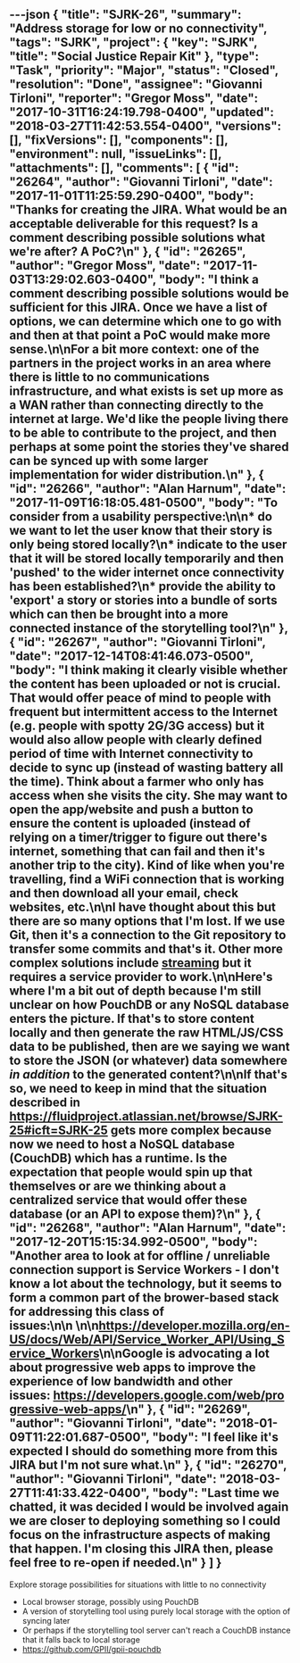 ---json
{
  "title": "SJRK-26",
  "summary": "Address storage for low or no connectivity",
  "tags": "SJRK",
  "project": {
    "key": "SJRK",
    "title": "Social Justice Repair Kit"
  },
  "type": "Task",
  "priority": "Major",
  "status": "Closed",
  "resolution": "Done",
  "assignee": "Giovanni Tirloni",
  "reporter": "Gregor Moss",
  "date": "2017-10-31T16:24:19.798-0400",
  "updated": "2018-03-27T11:42:53.554-0400",
  "versions": [],
  "fixVersions": [],
  "components": [],
  "environment": null,
  "issueLinks": [],
  "attachments": [],
  "comments": [
    {
      "id": "26264",
      "author": "Giovanni Tirloni",
      "date": "2017-11-01T11:25:59.290-0400",
      "body": "Thanks for creating the JIRA. What would be an acceptable deliverable for this request? Is a comment describing possible solutions what we're after? A PoC?\n"
    },
    {
      "id": "26265",
      "author": "Gregor Moss",
      "date": "2017-11-03T13:29:02.603-0400",
      "body": "I think a comment describing possible solutions would be sufficient for this JIRA. Once we have a list of options, we can determine which one to go with and then at that point a PoC would make more sense.\n\nFor a bit more context: one of the partners in the project works in an area where there is little to no communications infrastructure, and what exists is set up more as a WAN rather than connecting directly to the internet at large. We'd like the people living there to be able to contribute to the project, and then perhaps at some point the stories they've shared can be synced up with some larger implementation for wider distribution.\n"
    },
    {
      "id": "26266",
      "author": "Alan Harnum",
      "date": "2017-11-09T16:18:05.481-0500",
      "body": "To consider from a usability perspective:\n\n* do we want to let the user know that their story is only being stored locally?\n* indicate to the user that it will be stored locally temporarily and then 'pushed' to the wider internet once connectivity has been established?\n* provide the ability to 'export' a story or stories into a bundle of sorts which can then be brought into a more connected instance of the storytelling tool?\n"
    },
    {
      "id": "26267",
      "author": "Giovanni Tirloni",
      "date": "2017-12-14T08:41:46.073-0500",
      "body": "I think making it clearly visible whether the content has been uploaded or not is crucial. That would offer peace of mind to people with frequent but intermittent access to the Internet (e.g. people with spotty 2G/3G access) but it would also allow people with clearly defined period of time with Internet connectivity to decide to sync up (instead of wasting battery all the time). Think about a farmer who only has access when she visits the city. She may want to open the app/website and push a button to ensure the content is uploaded (instead of relying on a timer/trigger to figure out there's internet, something that can fail and then it's another trip to the city). Kind of like when you're travelling, find a WiFi connection that is working and then download all your email, check websites, etc.\n\nI have thought about this but there are so many options that I'm lost. If we use Git, then it's a connection to the Git repository to transfer some commits and that's it. Other more complex solutions include [streaming](https://cloud.google.com/solutions/architecture/real-time-stream-processing-iot) but it requires a service provider to work.\n\nHere's where I'm a bit out of depth because I'm still unclear on how PouchDB or any NoSQL database enters the picture. If that's to store content locally and then generate the raw HTML/JS/CSS data to be published, then are we saying we want to store the JSON (or whatever) data somewhere *in addition* to the generated content?\n\nIf that's so, we need to keep in mind that the situation described in <https://fluidproject.atlassian.net/browse/SJRK-25#icft=SJRK-25> gets more complex because now we need to host a NoSQL database (CouchDB) which has a runtime. Is the expectation that people would spin up that themselves or are we thinking about a centralized service that would offer these database (or an API to expose them)?\n"
    },
    {
      "id": "26268",
      "author": "Alan Harnum",
      "date": "2017-12-20T15:15:34.992-0500",
      "body": "Another area to look at for offline / unreliable connection support is Service Workers - I don't know a lot about the technology, but it seems to form a common part of the brower-based stack for addressing this class of issues:\n\n \n\n<https://developer.mozilla.org/en-US/docs/Web/API/Service_Worker_API/Using_Service_Workers>\n\nGoogle is advocating a lot about progressive web apps to improve the experience of low bandwidth and other issues: <https://developers.google.com/web/progressive-web-apps/>\n"
    },
    {
      "id": "26269",
      "author": "Giovanni Tirloni",
      "date": "2018-01-09T11:22:01.687-0500",
      "body": "I feel like it's expected I should do something more from this JIRA but I'm not sure what.\n"
    },
    {
      "id": "26270",
      "author": "Giovanni Tirloni",
      "date": "2018-03-27T11:41:33.422-0400",
      "body": "Last time we chatted, it was decided I would be involved again we are closer to deploying something so I could focus on the infrastructure aspects of making that happen. I'm closing this JIRA then, please feel free to re-open if needed.\n"
    }
  ]
}
---
Explore storage possibilities for situations with little to no connectivity

* Local browser storage, possibly using PouchDB
* A version of storytelling tool using purely local storage with the option of syncing later
* Or perhaps if the storytelling tool server can't reach a CouchDB instance that it falls back to local storage
* <https://github.com/GPII/gpii-pouchdb>

        